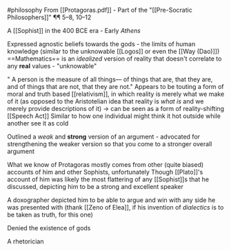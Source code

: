 #philosophy 
From [[Protagoras.pdf]] - Part of the "[[Pre-Socratic Philosophers]]"
¶¶ 5–8, 10–12

A [[Sophist]] in the 400 BCE era - Early *Athens*

Expressed agnostic beliefs towards the gods - the limits of human knowledge (similar to the unknowable [[Logos]] or even the [[Way (Dao)]])
==Mathematics== is an *idealized* version of reality that doesn't correlate to any **real** values - "unknowable"

" A person is the measure of all things— of things that are, that they are, and of things that are not, that they are not."
	Appears to be touting a form of moral and truth based [[relativism]], in which reality is merely what we make of it (as opposed to the Aristotelian idea that reality is *what is* and we merely provide descriptions of it) -> can be seen as a form of reality-shifting [[Speech Act]]
	Similar to how one individual might think it hot outside while another see it as cold

Outlined a *weak* and **strong** version of an argument - advocated for strengthening the weaker version so that you come to a stronger overall argument

What we know of Protagoras mostly comes from other (quite biased) accounts of him and other Sophists, unfortunately
	Though [[Plato]]'s account of him was likely the most flattering of any [[Sophist]]s that he discussed, depicting him to be a strong and excellent speaker

A doxographer depicted him to be able to argue and win with any side he was presented with (thank [[Zeno of Elea]], if his invention of *dialectics* is to be taken as truth, for this one)

Denied the existence of gods

A rhetorician